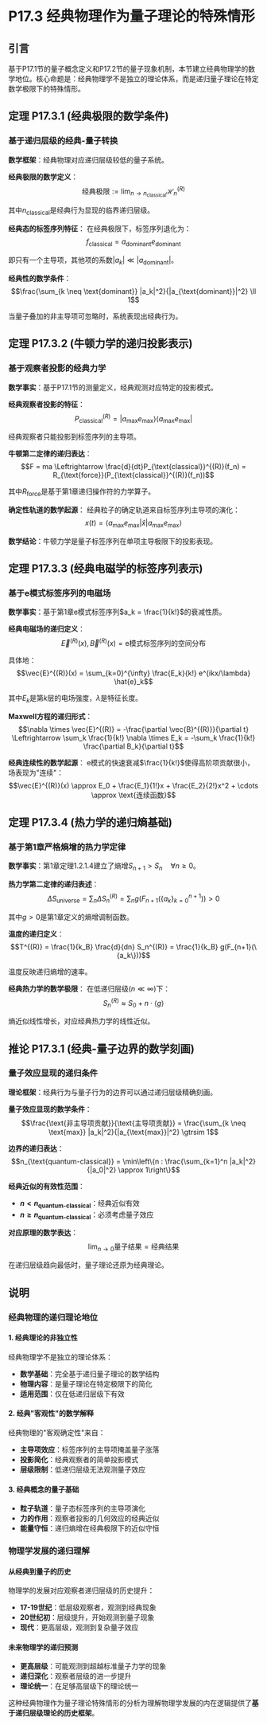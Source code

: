 # P17.3 经典物理作为量子理论的特殊情形

## 引言

基于P17.1节的量子概念定义和P17.2节的量子现象机制，本节建立经典物理学的数学地位。核心命题是：经典物理学不是独立的理论体系，而是递归量子理论在特定数学极限下的特殊情形。

## 定理 P17.3.1 (经典极限的数学条件)

### 基于递归层级的经典-量子转换

**数学框架**：经典物理对应递归层级较低的量子系统。

**经典极限的数学定义**：
$$\text{经典极限} := \lim_{n \to n_{\text{classical}}} \mathcal{H}_n^{(R)}$$

其中$n_{\text{classical}}$是经典行为显现的临界递归层级。

**经典态的标签序列特征**：
在经典极限下，标签序列退化为：
$$f_{\text{classical}} = a_{\text{dominant}} e_{\text{dominant}}$$

即只有一个主导项，其他项的系数$|a_k| \ll |a_{\text{dominant}}|$。

**经典性的数学条件**：
$$\frac{\sum_{k \neq \text{dominant}} |a_k|^2}{|a_{\text{dominant}}|^2} \ll 1$$

当量子叠加的非主导项可忽略时，系统表现出经典行为。

## 定理 P17.3.2 (牛顿力学的递归投影表示)

### 基于观察者投影的经典力学

**数学事实**：基于P17.1节的测量定义，经典观测对应特定的投影模式。

**经典观察者投影的特征**：
$$P_{\text{classical}}^{(R)} = |a_{\text{max}} e_{\text{max}}\rangle\langle a_{\text{max}} e_{\text{max}}|$$

经典观察者只能投影到标签序列的主导项。

**牛顿第二定律的递归表达**：
$$F = ma \Leftrightarrow \frac{d}{dt}P_{\text{classical}}^{(R)}(f_n) = R_{\text{force}}(P_{\text{classical}}^{(R)}(f_n))$$

其中$R_{\text{force}}$是基于第1章递归操作符的力学算子。

**确定性轨道的数学起源**：
经典粒子的确定轨道来自标签序列主导项的演化：
$$x(t) = \langle a_{\text{max}} e_{\text{max}} | \hat{x} | a_{\text{max}} e_{\text{max}} \rangle$$

**数学结论**：牛顿力学是量子标签序列在单项主导极限下的投影表现。

## 定理 P17.3.3 (经典电磁学的标签序列表示)

### 基于e模式标签序列的电磁场

**数学事实**：基于第1章e模式标签序列$a_k = \frac{1}{k!}$的衰减性质。

**经典电磁场的递归定义**：
$$\vec{E}^{(R)}(x), \vec{B}^{(R)}(x) = \text{e模式标签序列的空间分布}$$

具体地：
$$\vec{E}^{(R)}(x) = \sum_{k=0}^{\infty} \frac{E_k}{k!} e^{ikx/\lambda} \hat{e}_k$$

其中$E_k$是第$k$层的电场强度，$\lambda$是特征长度。

**Maxwell方程的递归形式**：
$$\nabla \times \vec{E}^{(R)} = -\frac{\partial \vec{B}^{(R)}}{\partial t} \Leftrightarrow \sum_k \frac{1}{k!} \nabla \times E_k = -\sum_k \frac{1}{k!} \frac{\partial B_k}{\partial t}$$

**经典连续性的数学起源**：
e模式的快速衰减$\frac{1}{k!}$使得高阶项贡献很小，场表现为"连续"：
$$\vec{E}^{(R)}(x) \approx E_0 + \frac{E_1}{1!}x + \frac{E_2}{2!}x^2 + \cdots \approx \text{连续函数}$$

## 定理 P17.3.4 (热力学的递归熵基础)

### 基于第1章严格熵增的热力学定律

**数学事实**：第1章定理1.2.1.4建立了熵增$S_{n+1} > S_n \quad \forall n \geq 0$。

**热力学第二定律的递归表述**：
$$\Delta S_{\text{universe}} = \sum_{n} \Delta S_n^{(R)} = \sum_{n} g(F_{n+1}(\{a_k\}_{k=0}^{n+1})) > 0$$

其中$g > 0$是第1章定义的熵增调制函数。

**温度的递归定义**：
$$T^{(R)} = \frac{1}{k_B} \frac{d}{dn} S_n^{(R)} = \frac{1}{k_B} g(F_{n+1}(\{a_k\}))$$

温度反映递归熵增的速率。

**经典热力学的数学极限**：
在低递归层级($n \ll \infty$)下：
$$S_n^{(R)} \approx S_0 + n \cdot \langle g \rangle$$

熵近似线性增长，对应经典热力学的线性近似。

## 推论 P17.3.1 (经典-量子边界的数学刻画)

### 量子效应显现的递归条件

**理论框架**：经典行为与量子行为的边界可以通过递归层级精确刻画。

**量子效应显现的数学条件**：
$$\frac{\text{非主导项贡献}}{\text{主导项贡献}} = \frac{\sum_{k \neq \text{max}} |a_k|^2}{|a_{\text{max}}|^2} \gtrsim 1$$

**边界的递归表达**：
$$n_{\text{quantum-classical}} = \min\left\{n : \frac{\sum_{k=1}^n |a_k|^2}{|a_0|^2} \approx 1\right\}$$

**经典近似的有效性范围**：
- **$n < n_{\text{quantum-classical}}$**：经典近似有效
- **$n \geq n_{\text{quantum-classical}}$**：必须考虑量子效应

**对应原理的数学表达**：
$$\lim_{n \to 0} \text{量子结果} = \text{经典结果}$$

在递归层级趋向最低时，量子理论还原为经典理论。

## 说明

### **经典物理的递归理论地位**

#### **1. 经典理论的非独立性**
经典物理学不是独立的理论体系：
- **数学基础**：完全基于递归量子理论的数学结构
- **物理内容**：是量子理论在特定极限下的简化
- **适用范围**：仅在低递归层级下有效

#### **2. 经典"客观性"的数学解释**
经典物理的"客观确定性"来自：
- **主导项效应**：标签序列的主导项掩盖量子涨落
- **投影简化**：经典观察者的简单投影模式
- **层级限制**：低递归层级无法观测量子效应

#### **3. 经典概念的量子基础**
- **粒子轨道**：量子态标签序列的主导项演化
- **力的作用**：观察者投影的几何效应的经典近似
- **能量守恒**：递归熵增在经典极限下的近似守恒

### **物理学发展的递归理解**

#### **从经典到量子的历史**
物理学的发展对应观察者递归层级的历史提升：
- **17-19世纪**：低层级观察者，观测到经典现象
- **20世纪初**：层级提升，开始观测到量子现象
- **现代**：更高层级，观测到复杂量子效应

#### **未来物理学的递归预测**
- **更高层级**：可能观测到超越标准量子力学的现象
- **递归深化**：观察者层级的进一步提升
- **理论统一**：在足够高层级下的理论统一

这种经典物理作为量子理论特殊情形的分析为理解物理学发展的内在逻辑提供了**基于递归层级理论的历史框架**。